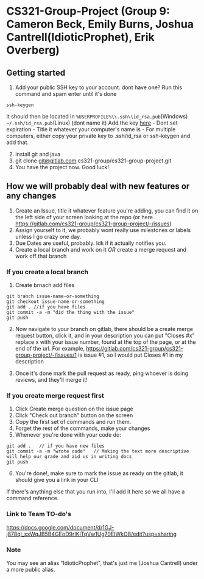 # CS321-Group-Project (Group 9: Cameron Beck, Emily Burns, Joshua Cantrell(IdioticProphet), Erik Overberg)



## Getting started

1. Add your public SSH key to your account.
dont have one? Run this command and spam enter until it's done
```
ssh-keygen
```
It should then be located in `%USERPROFILE%\\.ssh\\id_rsa.pub`(Windows) `~/.ssh/id_rsa.pub`(Linux) (dont name it)
Add the key [here](https://gitlab.com/-/profile/keys)
    - Dont set expiration
    - Title it whatever your computer's name is
    - For multiple computers, either copy your private key to .ssh/id_rsa or ssh-keygen and add that. 

2. install git and java
3. git clone git@gitlab.com:cs321-group/cs321-group-project.git
4. You have the project now. Good luck!


## How we will probably deal with new features or any changes
1. Create an Issue, title it whatever feature you're adding, you can find it on the left side of your screen looking at the repo (or here https://gitlab.com/cs321-group/cs321-group-project/-/issues)
2. Assign yourself to it, we probably wont really use milestones or labels unless I go crazy one day.
3. Due Dates are useful, probably. Idk if it actually notifies you.
4. Create a local branch and work on it *OR* create a merge request and work off that branch

### If you create a local branch
1. Create brnach add files
```
git branch issue-name-or-something
git checkout issue-name-or-something
git add . //if you have files
git commit -a -m "did the thing with the issue"
git push
```
2. Now navigate to your branch on gitlab, there should be a create merge request button, click it, and in your description you can put "Closes #x" replace x with your issue number, found at the top of the page, or at the end of the url. For example,
https://gitlab.com/cs321-group/cs321-group-project/-/issues/1
is issue #1, so I would put Closes #1 in my description

3. Once it's done mark the pull request as ready, ping whoever is doing reviews, and they'll merge it!

### If you create merge request first
1. Click Create merge question on the issue page
2. Click "Check out branch" button on the screen
3. Copy the first set of commands and run them.
4. Forget the rest of the commands, make your changes
5. Whenever you're done with your code do:
```
git add .   // if you have new files
git commit -a -m "wrote code"   // Making the text more descriptive will help our grade and aid us in writing docs
git push
```
6. You're done!, make sure to mark the issue as ready on the gitlab, it should give you a link in your CLI



If there's anything else that you run into, I'll add it here so we all have a command reference.

### Link to Team TO-do's

https://docs.google.com/document/d/1GJ-j878ql_xxWqJB5B4GEoD9rIKlTqVw1Ug70EIWkO8/edit?usp=sharing

### Note
You may see an alias "IdioticProphet", that's just me (Joshua Cantrell) under a more public alias.
